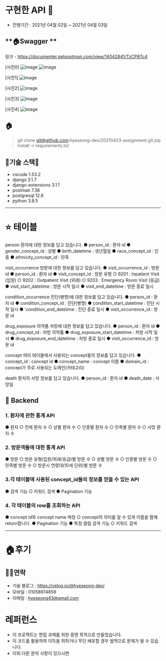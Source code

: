 
# 구현한 API 🚄

- 진행기간 : 2021년 04월 02일 ~ 2021년 04월 03일


## **🏠Swagger **
링크 - https://documenter.getpostman.com/view/14042841/TzCP8Tc4

[사진0]
![image](https://user-images.githubusercontent.com/57933835/113472103-a7251880-949b-11eb-955e-320246f15edc.png)
![image](https://user-images.githubusercontent.com/57933835/113472401-fa986600-949d-11eb-88e3-529e3f8fef74.png)

[사진1]
![image](https://user-images.githubusercontent.com/57933835/113471999-13ebe300-949b-11eb-95cf-cbe6d325d563.png)

[사진2]
![image](https://user-images.githubusercontent.com/57933835/113472039-43025480-949b-11eb-8b2f-4026fd130451.png)

[사진3]
![image](https://user-images.githubusercontent.com/57933835/113472076-88bf1d00-949b-11eb-8ea0-10916c6a92b5.png)

[사진4]
![image](https://user-images.githubusercontent.com/57933835/113471960-e4d57180-949a-11eb-9cd4-b173504d46fb.png)



## **🏠** 

> git clone git@github.com:hyeseong-dev/20210403-assignment.git
> pip install -r requirements.txt
> 




## **🌹기술 스택🌹**
- vscode 1.53.2
- django 3.1.7
- django-extensions 3.1.1
- postman 7.36
- postgresql 12.6
- python 3.8.5


---

# ⭐️ **테이블**
person
환자에 대한 정보를 담고 있습니다.
● person_id : 환자 id
● gender_concept_id : 성별
● birth_datetime : 생년월일
● race_concept_id : 인종
● ethnicity_concept_id : 민족

visit_occurrence
방문에 대한 정보를 담고 있습니다.
● visit_occurrence_id : 방문 id
● person_id : 환자 id
● visit_concept_id : 방문 유형
○ 9201 : Inpatient Visit (입원)
○ 9202 : Outpatient Visit (외래)
○ 9203 : Emergency Room Visit (응급)
● visit_start_datetime : 방문 시작 일시
● visit_end_datetime : 방문 종료 일시

condition_occurrence
진단(병명)에 대한 정보를 담고 있습니다.
● person_id : 환자 id
● condition_concept_id : 진단(병명)
● condition_start_datetime : 진단 시작 일시
● 'condition_end_datetime : 진단 종료 일시
● visit_occurrence_id : 방문 id

drug_exposure
의약품 처방에 대한 정보를 담고 있습니다.
● person_id : 환자 id
● drug_concept_id : 처방 의약품
● drug_exposure_start_datetime : 처방 시작 일시
● drug_exposure_end_datetime : 처방 종료 일시
● visit_occurrence_id : 방문 id

concept
여러 테이블에서 사용되는 concept들의 정보를 담고 있습니다.
● concept_id : concept id
● concept_name : concept 이름
● domain_id : concept가 주로 사용되는 도메인(카테고리)

death
환자의 사망 정보를 담고 있습니다.
● person_id : 환자 id
● death_date : 사망일

## 🌱 Backend


### 1. 환자에 관한 통계 API
● 환자
  ○ 전체 환자 수
  ○ 성별 환자 수
  ○ 인종별 환자 수
  ○ 민족별 환자 수
  ○ 사망 환자 수

### 2. 방문객들에 대한 통계 API
● 방문
  ○ 방문 유형(입원/외래/응급)별 방문 수
  ○ 성별 방문 수
  ○ 인종별 방문 수
  ○ 민족별 방문 수
  ○ 방문시 연령대(10세 단위)별 방문 수

### 3.각 테이블에 사용된 concept_id들의 정보를 얻을 수 있는 API

● 검색 기능
  ○ 키워드 검색
● Pagination 기능

### 4. 각 테이블의 row를 조회하는 API

● concept id와 concept name 매칭
  ○ concept의 의미를 알 수 있게 이름을 함께 return합니다.
● Pagination 기능
● 특정 컬럼 검색 기능
  ○ 키워드 검색

---

# 🏠후기

## 🧑‍💻연락

- 기술 블로그 : https://velog.io/@hyeseong-dev/
- 모바일     : 01058974859
- 이메일     : hyeseong43@gmail.com  



# **레퍼런스**

- 이 프로젝트는 면접 과제를 위한 증명 목적으로 만들었습니다.
- 이 코드를 활용하여 이득을 취하거나 무단 배포할 경우 법적으로 문제가 될 수 있습니다.
- 이외 다른 문의 사항이 있으시면 
